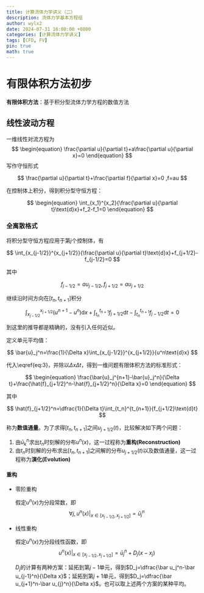 ```yaml
---
title: 计算流体力学讲义（二）
description: 流体力学基本方程组
author: wylx2
date: 2024-07-31 16:00:00 +0800
categories: [计算流体力学讲义]
tags: [CFD, FV]
pin: true
math: true
---
```


# 有限体积方法初步

__有限体积方法__：基于积分型流体力学方程的数值方法

## 线性波动方程

一维线性对流方程为
$$
\begin{equation}
   \frac{\partial u}{\partial t}+a\frac{\partial u}{\partial x}=0
\end{equation}
$$
写作守恒形式

$$
\frac{\partial u}{\partial t}+\frac{\partial f}{\partial x}=0 ,f=au
$$

在控制体上积分，得到积分型守恒方程：

$$
\begin{equation}
   \int_{x_1}^{x_2}{\frac{\partial u}{\partial t}\text{d}x}+f_2-f_1=0
\end{equation}
$$

### 全离散格式

将积分型守恒方程应用于第$j$个控制体，有

$$
\int_{x_{j-1/2}}^{x_{j+1/2}}{\frac{\partial u}{\partial t}\text{d}x}+f_{j+1/2}-f_{j-1/2}=0
$$

其中

$$
f_{j-1/2}=au_{j-1/2},f_{j+1/2}=au_{j+1/2}
$$

继续沿时间方向在$\left[t_n,t_{n+1}\right]$积分

$$
\begin{equation}
   \int_{x_{j-1/2}}^{x_{j+1/2}}{\left(u^{n+1}-u^n\right)\text{d}x}+
   \int_{t_n}^{t_{n+1}}{f_{j+1/2}\text{d}t}-\int_{t_n}^{t_{n+1}}{f_{j-1/2}\text{d}t}=0
   \label{eq:3}
\end{equation}
$$

到这里的推导都是精确的，没有引入任何近似。

定义单元平均值：

$$
\bar{u}_j^n=\frac{1}{\Delta x}\int_{x_{j-1/2}}^{x_{j+1/2}}{u^n\text{d}x}
$$

代入\eqref{eq:3}，并除以$\Delta x\Delta t$，得到一维问题有限体积方法的标准形式：

$$
\begin{equation}
   \frac{\bar{u}_j^{n+1}-\bar{u}_j^n}{\Delta t}+\frac{\hat{f}_{j+1/2}^n-\hat{f}_{j+1/2}^n}{\Delta x}=0
\end{equation}
$$

其中

$$
\hat{f}_{j+1/2}^n=\dfrac{1}{\Delta t}\int_{t_n}^{t_{n+1}}{f_{j+1/2}\text{d}t}
$$

称为**数值通量**。为了求得$\left[t_n,t_{n+1}\right]$之间$u_{j+1/2}(t)$，比较解决如下两个问题：
1. 由$\bar u_k^n$求出$t_n$时刻解的分布$u^n(x)$，这一过程称为**重构(Reconstruction)**
2. 由$t_n$时刻解的分布求出$\left[t_n,t_{n+1}\right]$之间解的分布$u_{j+1/2}(t)$以及数值通量，这一过程称为**演化(Evolution)**

#### 重构
- 零阶重构

   假定$u^n(x)$为分段常数，即
   $$\forall j,u^n(x)\lvert_{x\in [x_{j-1/2},x_{j+1/2}]}=\bar{u}_j^n$$

- 线性重构

   假定$u^n(x)$为分段线性函数，即
   $$u^n(x)\lvert_{x\in [x_{j-1/2},x_{j+1/2}]}=\bar{u}_j^n+D_j(x-x_j)$$
  
   $D_j$的计算有两种方案：延拓到第$j-1$单元，得到$D_j=\dfrac{\bar u_j^n-\bar u_{j-1}^n}{\Delta x}$；延拓到第$j+1$单元，得到$D_j=\dfrac{\bar u_{j+1}^n-\bar u_{j}^n}{\Delta x}$。也可以取上述两个方案的某种平均。
